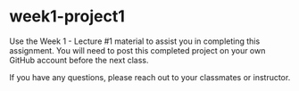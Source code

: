 # week1-project1

Use the Week 1 - Lecture #1 material to assist you in completing this assignment. 
You will need to post this completed project on your own GitHub account before the next class. 

If you have any questions, please reach out to your classmates or instructor.  
